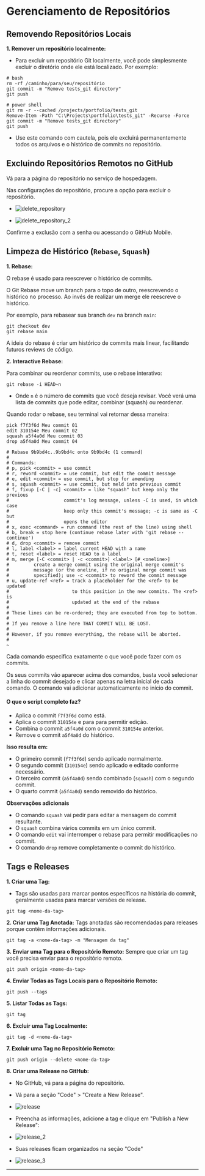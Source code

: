 # Gerenciamento de Repositórios
## Removendo Repositórios Locais
**1. Remover um repositório localmente:**
- Para excluir um repositório Git localmente, você pode simplesmente excluir o diretório onde ele está localizado. Por exemplo:
```shell
# bash
rm -rf /caminho/para/seu/repositório
git commit -m "Remove tests_git directory"
git push

# power shell
git rm -r --cached /projects/portfolio/tests_git
Remove-Item -Path "C:\Projects\portfolio\tests_git" -Recurse -Force
git commit -m "Remove tests_git directory"
git push
```

- Use este comando com cautela, pois ele excluirá permanentemente todos os arquivos e o histórico de commits no repositório.

## Excluindo Repositórios Remotos no GitHub
Vá para a página do repositório no serviço de hospedagem.

Nas configurações do repositório, procure a opção para excluir o repositório.
- ![delete_repository](/ebook-pt/content/imgs/05/delete_repository.jpg)

- ![delete_repository_2](/ebook-pt/content/imgs/05/delete_repository_2.jpg)

Confirme a exclusão com a senha ou acessando o GitHub Mobile.

## Limpeza de Histórico (`Rebase`, `Squash`)
**1. Rebase:**

O rebase é usado para reescrever o histórico de commits. 

O Git Rebase move um branch para o topo de outro, reescrevendo o histórico no processo. Ao invés de realizar um merge ele reescreve o histórico.

Por exemplo, para rebasear sua branch `dev` na branch `main`:
```shell
git checkout dev
git rebase main
```

A ideia do rebase é criar um histórico de commits mais linear, facilitando futuros reviews de código.

**2. Interactive Rebase:**

Para combinar ou reordenar commits, use o rebase interativo:
```shell
git rebase -i HEAD~n
```

- Onde `n` é o número de commits que você deseja revisar. Você verá uma lista de commits que pode editar, combinar (squash) ou reordenar.

Quando rodar o rebase, seu terminal vai retornar dessa maneira:
```shell
pick f7f3f6d Meu commit 01
edit 310154e Meu commit 02
squash a5f4a0d Meu commit 03
drop a5f4a0d Meu commit 04

# Rebase 9b9bd4c..9b9bd4c onto 9b9bd4c (1 command)
#
# Commands:
# p, pick <commit> = use commit
# r, reword <commit> = use commit, but edit the commit message
# e, edit <commit> = use commit, but stop for amending
# s, squash <commit> = use commit, but meld into previous commit
# f, fixup [-C | -c] <commit> = like "squash" but keep only the previous
#                    commit's log message, unless -C is used, in which case
#                    keep only this commit's message; -c is same as -C but
#                    opens the editor
# x, exec <command> = run command (the rest of the line) using shell
# b, break = stop here (continue rebase later with 'git rebase --continue')
# d, drop <commit> = remove commit
# l, label <label> = label current HEAD with a name
# t, reset <label> = reset HEAD to a label
# m, merge [-C <commit> | -c <commit>] <label> [# <oneline>]
#         create a merge commit using the original merge commit's
#         message (or the oneline, if no original merge commit was
#         specified); use -c <commit> to reword the commit message
# u, update-ref <ref> = track a placeholder for the <ref> to be updated
#                       to this position in the new commits. The <ref> is
#                       updated at the end of the rebase
#
# These lines can be re-ordered; they are executed from top to bottom.
#
# If you remove a line here THAT COMMIT WILL BE LOST.
#
# However, if you remove everything, the rebase will be aborted.
#
~  
```

Cada comando especifica exatamente o que você pode fazer com os commits.

Os seus commits vão aparecer acima dos comandos, basta você selecionar a linha do commit desejado e clicar apenas na letra inicial de cada comando. O comando vai adicionar automaticamente no início do commit.

#### O que o script completo faz?
- Aplica o commit `f7f3f6d` como está.
- Aplica o commit `310154e` e para para permitir edição.
- Combina o commit `a5f4a0d` com o commit `310154e` anterior.
- Remove o commit `a5f4a0d` do histórico.

**Isso resulta em:**
- O primeiro commit (`f7f3f6d`) sendo aplicado normalmente.
- O segundo commit (`310154e`) sendo aplicado e editado conforme necessário.
- O terceiro commit (`a5f4a0d`) sendo combinado (`squash`) com o segundo commit.
- O quarto commit (`a5f4a0d`) sendo removido do histórico.

**Observações adicionais**
- O comando `squash` vai pedir para editar a mensagem do commit resultante. 
- O `squash` combina vários commits em um único commit.
- O comando `edit` vai interromper o rebase para permitir modificações no commit.
- O comando `drop` remove completamente o commit do histórico.

## Tags e Releases
**1. Criar uma Tag:**
- Tags são usadas para marcar pontos específicos na história do commit, geralmente usadas para marcar versões de release.
```shell
git tag <nome-da-tag>
```

**2. Criar uma Tag Anotada:**
Tags anotadas são recomendadas para releases porque contêm informações adicionais.
```shell
git tag -a <nome-da-tag> -m "Mensagem da tag"
```

**3. Enviar uma Tag para o Repositório Remoto:**
Sempre que criar um tag você precisa enviar para o repositório remoto.
```shell
git push origin <nome-da-tag>
```

**4. Enviar Todas as Tags Locais para o Repositório Remoto:**
```shell
git push --tags
```

**5. Listar Todas as Tags:**
```shell
git tag
```

**6. Excluir uma Tag Localmente:**
```shell
git tag -d <nome-da-tag>
```

**7. Excluir uma Tag no Repositório Remoto:**
```shell
git push origin --delete <nome-da-tag>
```

**8. Criar uma Release no GitHub:**
- No GitHub, vá para a página do repositório.
- Vá para a seção "Code" > "Create a New Release".
- ![release](/ebook-pt/content/imgs/05/release.jpg)

- Preencha as informações, adicione a tag e clique em "Publish a New Release":
- ![release_2](/ebook-pt/content/imgs/05/release_2.jpg)

- Suas releases ficam organizados na seção "Code"
- ![release_3](/ebook-pt/content/imgs/05/release_3.jpg)
---